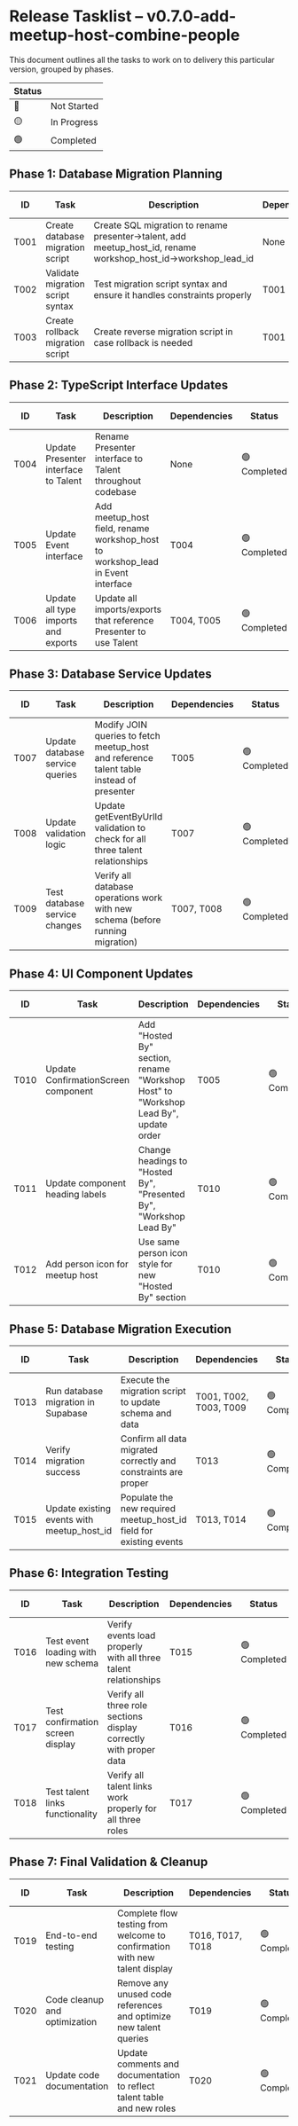 # Release Tasklist – v0.7.0-add-meetup-host-combine-people
This document outlines all the tasks to work on to delivery this particular version, grouped by phases.

| Status |      |
|--------|------|
| 🔴 | Not Started |
| 🟡 | In Progress |
| 🟢 | Completed |


## **Phase 1: Database Migration Planning**

| ID  | Task             | Description                             | Dependencies | Status | Assigned To |
|-----|------------------|-----------------------------------------|-------------|----------|--------|
| T001 | Create database migration script | Create SQL migration to rename presenter→talent, add meetup_host_id, rename workshop_host_id→workshop_lead_id | None | 🟢 Completed | AGENT |
| T002 | Validate migration script syntax | Test migration script syntax and ensure it handles constraints properly | T001 | 🟢 Completed | AGENT |
| T003 | Create rollback migration script | Create reverse migration script in case rollback is needed | T001 | 🟢 Completed | AGENT |


## **Phase 2: TypeScript Interface Updates**

| ID  | Task             | Description                             | Dependencies | Status | Assigned To |
|-----|------------------|-----------------------------------------|-------------|----------|--------|
| T004 | Update Presenter interface to Talent | Rename Presenter interface to Talent throughout codebase | None | 🟢 Completed | AGENT |
| T005 | Update Event interface | Add meetup_host field, rename workshop_host to workshop_lead in Event interface | T004 | 🟢 Completed | AGENT |
| T006 | Update all type imports and exports | Update all imports/exports that reference Presenter to use Talent | T004, T005 | 🟢 Completed | AGENT |


## **Phase 3: Database Service Updates**

| ID  | Task             | Description                             | Dependencies | Status | Assigned To |
|-----|------------------|-----------------------------------------|-------------|----------|--------|
| T007 | Update database service queries | Modify JOIN queries to fetch meetup_host and reference talent table instead of presenter | T005 | 🟢 Completed | AGENT |
| T008 | Update validation logic | Update getEventByUrlId validation to check for all three talent relationships | T007 | 🟢 Completed | AGENT |
| T009 | Test database service changes | Verify all database operations work with new schema (before running migration) | T007, T008 | 🟢 Completed | AGENT |


## **Phase 4: UI Component Updates**

| ID  | Task             | Description                             | Dependencies | Status | Assigned To |
|-----|------------------|-----------------------------------------|-------------|----------|--------|
| T010 | Update ConfirmationScreen component | Add "Hosted By" section, rename "Workshop Host" to "Workshop Lead By", update order | T005 | 🟢 Completed | AGENT |
| T011 | Update component heading labels | Change headings to "Hosted By", "Presented By", "Workshop Lead By" | T010 | 🟢 Completed | AGENT |
| T012 | Add person icon for meetup host | Use same person icon style for new "Hosted By" section | T010 | 🟢 Completed | AGENT |


## **Phase 5: Database Migration Execution**

| ID  | Task             | Description                             | Dependencies | Status | Assigned To |
|-----|------------------|-----------------------------------------|-------------|----------|--------|
| T013 | Run database migration in Supabase | Execute the migration script to update schema and data | T001, T002, T003, T009 | 🟢 Completed | USER |
| T014 | Verify migration success | Confirm all data migrated correctly and constraints are proper | T013 | 🟢 Completed | USER |
| T015 | Update existing events with meetup_host_id | Populate the new required meetup_host_id field for existing events | T013, T014 | 🟢 Completed | USER |


## **Phase 6: Integration Testing**

| ID  | Task             | Description                             | Dependencies | Status | Assigned To |
|-----|------------------|-----------------------------------------|-------------|----------|--------|
| T016 | Test event loading with new schema | Verify events load properly with all three talent relationships | T015 | 🟢 Completed | AGENT |
| T017 | Test confirmation screen display | Verify all three role sections display correctly with proper data | T016 | 🟢 Completed | AGENT |
| T018 | Test talent links functionality | Verify all talent links work properly for all three roles | T017 | 🟢 Completed | AGENT |


## **Phase 7: Final Validation & Cleanup**

| ID  | Task             | Description                             | Dependencies | Status | Assigned To |
|-----|------------------|-----------------------------------------|-------------|----------|--------|
| T019 | End-to-end testing | Complete flow testing from welcome to confirmation with new talent display | T016, T017, T018 | 🟢 Completed | AGENT |
| T020 | Code cleanup and optimization | Remove any unused code references and optimize new talent queries | T019 | 🟢 Completed | AGENT |
| T021 | Update code documentation | Update comments and documentation to reflect talent table and new roles | T020 | 🟢 Completed | AGENT |